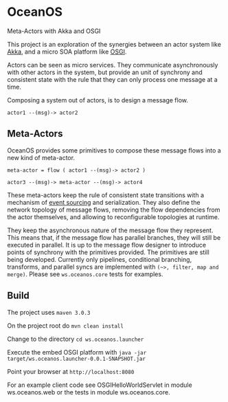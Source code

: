 OceanOS
=======

Meta-Actors with Akka and OSGI

This project is an exploration of the synergies between an actor system like [Akka](http://akka.io), and a micro SOA platform like [OSGI](http://www.osgi.org).

Actors can be seen as micro services. They communicate asynchronously with other actors in the system, but provide an unit of synchrony and consistent state with the rule that they can only process one message at a time.

Composing a system out of actors, is to design a message flow. 

`actor1 --(msg)-> actor2`

Meta-Actors
---------

OceanOS provides some primitives to compose these message flows into a new kind of meta-actor.

`meta-actor = flow ( actor1 --(msg)-> actor2 )`

`actor3 --(msg)-> meta-actor --(msg)-> actor4`

These meta-actors keep the rule of consistent state transitions with a mechanism of [event sourcing](http://martinfowler.com/eaaDev/EventSourcing.html) and serialization. They also define the network topology of message flows, removing the flow dependencies from the actor themselves, and allowing to reconfigurable topologies at runtime. 

They keep the asynchronous nature of the message flow they represent. This means that, if the message flow has parallel branches, they will still be executed in parallel. It is up to the message flow designer to introduce points of synchrony with the primitives provided. The primitives are still being developed. Currently only pipelines, conditional branching, transforms, and parallel syncs are implemented with `(~>, filter, map and merge)`. Please see `ws.oceanos.core` tests for examples. 

Build
--------

The project uses 
  `maven 3.0.3`

On the project root do 
  `mvn clean install`

Change to the directory 
  `cd ws.oceanos.launcher`

Execute the embed OSGI platform with
  `java -jar target/ws.oceanos.launcher-0.0.1-SNAPSHOT.jar`

Point your browser at 
  `http://localhost:8080`

For an example client code see OSGIHelloWorldServlet in module ws.oceanos.web or the tests in module ws.oceanos.core.

